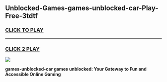 
## Unblocked-Games-games-unblocked-car-Play-Free-3tdtf
<h3>
<a href="https://premium76.site?title=games-unblocked-car&ref=10A">CLICK TO PLAY</a></h3>
<hr>

<h3>
<a href="https://premium76.site?title=games-unblocked-car&ref=10A">CLICK 2 PLAY</a>
  
</h3>

<a href="https://premium76.site?title=games-unblocked-car&ref=10A"><img src="https://clearcache.store/games.png"></a>


**games-unblocked-car games unblocked: Your Gateway to Fun and Accessible Online Gaming**
